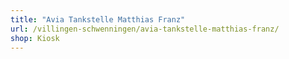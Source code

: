```yaml
---
title: "Avia Tankstelle Matthias Franz"
url: /villingen-schwenningen/avia-tankstelle-matthias-franz/
shop: Kiosk
---
```

